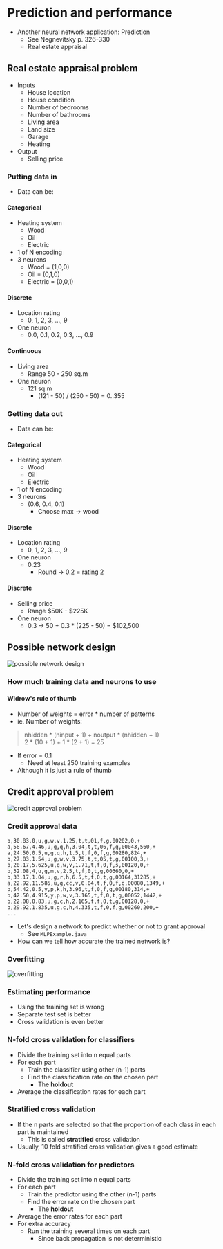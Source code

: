 # Prediction and performance

- Another neural network application: Prediction
	- See Negnevitsky p. 326-330
	- Real estate appraisal

## Real estate appraisal problem

- Inputs
	- House location
	- House condition
	- Number of bedrooms
	- Number of bathrooms
	- Living area
	- Land size
	- Garage
	- Heating
- Output
	- Selling price

### Putting data in

- Data can be:

#### Categorical

- Heating system
	- Wood
	- Oil
	- Electric
- 1 of N encoding
- 3 neurons
	- Wood = (1,0,0)
	- Oil = (0,1,0)
	- Electric = (0,0,1)

#### Discrete

- Location rating
	- 0, 1, 2, 3, ..., 9
- One neuron
	- 0.0, 0.1, 0.2, 0.3, ..., 0.9

#### Continuous

- Living area
	- Range 50 - 250 sq.m
- One neuron
	- 121 sq.m
		- (121 - 50) / (250 - 50) = 0..355

### Getting data out

- Data can be:

#### Categorical

- Heating system
	- Wood
	- Oil
	- Electric
- 1 of N encoding
- 3 neurons
	- (0.6, 0.4, 0.1)
		- Choose max -> wood

#### Discrete

- Location rating
	- 0, 1, 2, 3, ..., 9
- One neuron
	- 0.23
		- Round -> 0.2 = rating 2

#### Discrete

- Selling price
	- Range $50K - $225K
- One neuron
	- 0.3 -> 50 + 0.3 \* (225 - 50) =  $102,500

## Possible network design

![possible network design](http://snag.gy/BL2lo.jpg)

### How much training data and neurons to use

#### Widrow's rule of thumb

- Number of weights = error * number of patterns
- ie. Number of weights:

>nhidden \* (ninput + 1) + noutput \* (nhidden + 1)  
2 \* (10 + 1) + 1 \* (2 + 1) = 25

- If error = 0.1
	- Need at least 250 training examples
- Although it is just a rule of thumb

## Credit approval problem

![credit approval problem](http://snag.gy/daUAL.jpg)

### Credit approval data

```
b,30.83,0,u,g,w,v,1.25,t,t,01,f,g,00202,0,+  
a,58.67,4.46,u,g,q,h,3.04,t,t,06,f,g,00043,560,+  
a,24.50,0.5,u,g,q,h,1.5,t,f,0,f,g,00280,824,+  
b,27.83,1.54,u,g,w,v,3.75,t,t,05,t,g,00100,3,+  
b,20.17,5.625,u,g,w,v,1.71,t,f,0,f,s,00120,0,+  
b,32.08,4,u,g,m,v,2.5,t,f,0,t,g,00360,0,+  
b,33.17,1.04,u,g,r,h,6.5,t,f,0,t,g,00164,31285,+  
a,22.92,11.585,u,g,cc,v,0.04,t,f,0,f,g,00080,1349,+
b,54.42,0.5,y,p,k,h,3.96,t,f,0,f,g,00180,314,+
b,42.50,4.915,y,p,w,v,3.165,t,f,0,t,g,00052,1442,+
b,22.08,0.83,u,g,c,h,2.165,f,f,0,t,g,00128,0,+
b,29.92,1.835,u,g,c,h,4.335,t,f,0,f,g,00260,200,+
...
```

- Let's design a network to predict whether or not to grant approval
	- See `MLPExample.java`
- How can we tell how accurate the trained network is?

### Overfitting

![overfitting](http://snag.gy/MUdRw.jpg)

### Estimating performance

- Using the training set is wrong
- Separate test set is better
- Cross validation is even better

### N-fold cross validation for classifiers

- Divide the training set into n equal parts
- For each part
	- Train the classifier using other (n-1) parts
	- Find the classification rate on the chosen part
		- The **holdout**
- Average the classification rates for each part

### Stratified cross validation

- If the n parts are selected so that the proportion of each class in each part is maintained
	- This is called **stratified** cross validation
- Usually, 10 fold stratified cross validation gives a good estimate

### N-fold cross validation for predictors

- Divide the training set into n equal parts
- For each part
	- Train the predictor using the other (n-1) parts
	- Find the error rate on the chosen part
		- The **holdout**
- Average the error rates for each part
- For extra accuracy
	- Run the training several times on each part
		- Since back propagation is not deterministic
